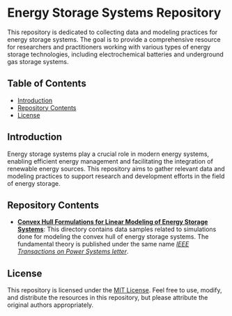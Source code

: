 # Energy Storage Systems Repository

This repository is dedicated to collecting data and modeling practices for energy storage systems. The goal is to provide a comprehensive resource for researchers and practitioners working with various types of energy storage technologies, including electrochemical batteries and underground gas storage systems.

## Table of Contents
- [Introduction](#introduction)
- [Repository Contents](#repository-contents)
- [License](#license)
<!-- - [Usage](#usage) -->
<!-- - [Contributing](#contributing) -->

## Introduction
Energy storage systems play a crucial role in modern energy systems, enabling efficient energy management and facilitating the integration of renewable energy sources. This repository aims to gather relevant data and modeling practices to support research and development efforts in the field of energy storage.

## Repository Contents
- [**Convex Hull Formulations for Linear Modeling of Energy Storage Systems**](ESS_data/Convex%20Hull%20Formulations%20for%20Linear%20Modeling%20of%20Energy%20Storage%20Systems/): This directory contains data samples related to simulations done for modeling the convex hull of energy storage systems. The fundamental theory is published under the same name [*IEEE Transactions on Power Systems letter*](https://ieeexplore.ieee.org/document/10214347/).


<!-- - **Models**: Here, you can find modeling examples, algorithms, and simulation tools for energy storage systems. Feel free to contribute your own models or explore existing ones. -->
<!-- - **Documentation**: This directory includes documentation and guides on using the repository resources, understanding the data, and implementing the models. -->
<!-- - **Examples**: Explore practical examples and case studies showcasing the application of energy storage systems in different scenarios.
- **Contributing**: Guidelines for contributing to the repository, including instructions on submitting new data, models, or documentation.
 -->
<!-- ## Usage
To make the most of this repository, follow these steps:
1. Clone the repository to your local machine using `git clone https://github.com/your-username/energy-storage-systems.git`.
2. Browse the different directories to find the data, models, and documentation you need.
3. Use the provided resources for your research, development, or educational purposes.
4. If you have valuable data, models, or documentation to contribute, follow the guidelines in the [Contributing](#contributing) section.

## Contributing
Contributions to this repository are welcome! If you have datasets, models, or documentation that you believe would be valuable to the energy storage community, please follow the guidelines outlined in the [CONTRIBUTING.md](CONTRIBUTING.md) file. -->

## License
This repository is licensed under the [MIT License](LICENSE). Feel free to use, modify, and distribute the resources in this repository, but please attribute the original authors appropriately.
<!-- 
We hope this repository becomes a valuable resource for researchers, engineers, and enthusiasts interested in energy storage systems.

**Note:** Please refer to the actual file structure and adjust it as needed based on the specific contents and organization of your repository. -->
